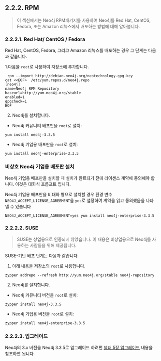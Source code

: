 ## 2.2.2. RPM

> 이 섹션에서는 Neo4j RPM패키지를 사용하여 Neo4j를 Red Hat, CentOS, Fedora, 또는 Amazon 리눅스에서 배포하는 방법에 대해 알아봅니다. 


### 2.2.2.1. Red Hat/ CentOS / Fedora

 Red Hat, CentOS, Fedora, 그리고 Amazon 리눅스를 배포하는 경우 그 단계는 다음과 같습니다. 

 1.다음을 ```root```로 사용하여 저장소에 추가합니다. 

```
 rpm --import http://debian.neo4j.org/neotechnology.gpg.key
cat <<EOF>  /etc/yum.repos.d/neo4j.repo
[neo4j]
name=Neo4j RPM Repository
baseurl=http://yum.neo4j.org/stable
enabled=1
gpgcheck=1
EOF
```

2. Neo4j를 설치합니다.

+ Neo4j 커뮤니티 배포판을 ```root```로 설치:

```
yum install neo4j-3.3.5
```

+ Neo4j 기업용 배포판을 ```root```로 설치:

```
yum install neo4j-enterprise-3.3.5
```

### 비상호 Neo4j 기업용 배포판 설치

Neo4j 기업용 배포판을 설치할 때 설치가 완료되기 전에 라이센스 계약에 동의해야 합니다. 이것은 대화식 프롬프트 입니다. 

Neo4j 기업용 배포판을 비대화 형으로 설치할 경우 환경 변수 ```NEO4J_ACCEPT_LICENSE_AGREEMENT```을 ```yes```로 설정하여 계약을 읽고 동의했음을 나타낼 수 있습니다

```
NEO4J_ACCEPT_LICENSE_AGREEMENT=yes yum install neo4j-enterprise-3.3.5
```

### 2.2.2.2. SUSE

> SUSE는 상업용으로 인증되지 않았습니다. 이 내용은 비상업용으로 Neo4j를 사용하는 사람들을 위해 제공됩니다. 

SUSE-기반 배포 단계는 다음과 같습니다. 

1. 아래 내용을 저장소의 ```root```로 사용합니다. 
```
zypper addrepo --refresh http://yum.neo4j.org/stable neo4j-repository
```

2. Neo4j를 설치합니다. 

+ Neo4j 커뮤니티 버전을 ```root```로 설치:
```
zypper install neo4j-3.3.5
```

+ Neo4j 기업용 버전을 ```root```로 설치:
```
zypper install neo4j-enterprise-3.3.5
```

### 2.2.2.3. 업그레이드

 Neo4j의 3.x 버전을 Neo4j 3.3.5로 업그레이드 하려면 [챕터 5장 업그레이드](../../upgrade/upgrade-planning.md) 내용을 참조하면 됩니다. 
